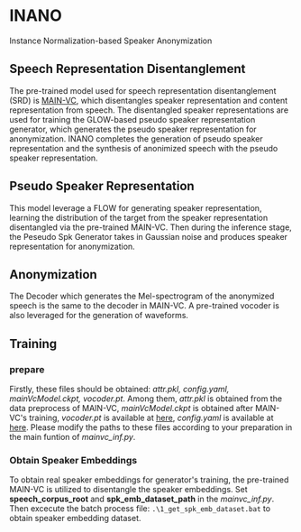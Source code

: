 # INANO
Instance Normalization-based Speaker Anonymization  

## Speech Representation Disentanglement
The pre-trained model used for speech representation disentanglement (SRD) is [MAIN-VC](https://github.com/PecholaL/MAIN-VC), which disentangles speaker representation and content representation from speech. The disentangled speaker representations are used for training the GLOW-based pseudo speaker representation generator, which generates the pseudo speaker representation for anonymization. INANO completes the generation of pseudo speaker representation and the synthesis of anonimized speech with the pseudo speaker representation.  

## Pseudo Speaker Representation
This model leverage a FLOW for generating speaker representation, learning the distribution of the target from the speaker representation disentangled via the pre-trained MAIN-VC. Then during the inference stage, the Peseudo Spk Generator takes in Gaussian noise and produces speaker representation for anonymization.

## Anonymization
The Decoder which generates the Mel-spectrogram of the anonymized speech is the same to the decoder in MAIN-VC. A pre-trained vocoder is also leveraged for the generation of waveforms.

## Training
### prepare
Firstly, these files should be obtained: *attr.pkl, config.yaml, mainVcModel.ckpt, vocoder.pt*. Among them, *attr.pkl* is obtained from the data preprocess of MAIN-VC, *mainVcModel.ckpt* is obtained after MAIN-VC's training, *vocoder.pt* is available at [here](https://drive.google.com/file/d/1r0exien35ddN303dtYdCriHwDxVSFY_7/view?usp=sharing), *config.yaml* is available at [here](https://github.com/PecholaL/MAIN-VC/blob/main/config.yaml). Please modify the paths to these files according to your preparation in the main funtion of *mainvc_inf.py*. 

### Obtain Speaker Embeddings
To obtain real speaker embeddings for generator's training, the pre-trained MAIN-VC is utilized to disentangle the speaker embeddings. Set **speech_corpus_root** and **spk_emb_dataset_path** in the *mainvc_inf.py*. Then excecute the batch process file:
```.\1_get_spk_emb_dataset.bat```
to obtain speaker embedding dataset.